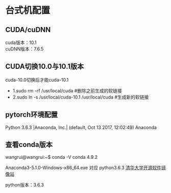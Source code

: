 # 台式机配置  


## CUDA/cuDNN  

cuda版本：10.1  
cuDNN版本：7.6.5

## CUDA切换10.0与10.1版本  

cuda-10.0切换后才能cuda-10.1  
* 1.sudo rm -rf /usr/local/cuda #删除之前生成的软链接  
* 2.sudo ln -s /usr/local/cuda-10.1 /usr/local/cuda #生成新的软链接  


## pytorch环境配置  

Python 3.6.3 |Anaconda, Inc.| (default, Oct 13 2017, 12:02:49)
Anaconda

## 查看conda版本  
wangrui@wangrui:~$ conda -V
conda 4.9.2


Anaconda3-5.1.0-Windows-x86_64.exe     对应 python3.6.3
[清华大学开源软件镜像站](https://mirrors.tuna.tsinghua.edu.cn/anaconda/archive/)

python版本：3.6.3

